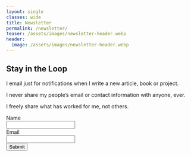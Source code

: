 ```yaml
---
layout: single
classes: wide
title: Newsletter
permalink: /newsletter/
teaser: /assets/images/newsletter-header.webp
header:
  image: /assets/images/newsletter-header.webp
---
```

## Stay in the Loop
I email just for notifications when I write a new article, book or project.

I never share my people’s email or contact information with anyone, ever.

I freely share what has worked for me, not others.

<form action="https://mail.nanakasha.com/subscribe" method="POST" accept-charset="utf-8">
    <label for="name">Name</label>&nbsp;&nbsp;<br>
    <input type="text" name="name" id="name" />
    <br>
    <label for="email">Email</label><br />
    <input type="email" name="email" id="email" />
    <br />
    <div style="display:none;">
    <label for="hp">HP</label><br />
    <input type="text" name="hp" id="hp" />
    </div>
    <input type="hidden" name="list" value="J1vJg86fQyfkjB72mTmpfA" />
    <input type="hidden" name="subform" value="yes" />
    <input type="submit" name="submit" id="submit" />
</form>